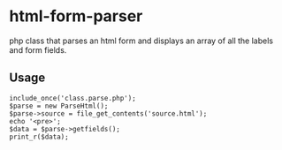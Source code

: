 # html-form-parser
php class that parses an html form and displays an array of all the labels and form fields.

## Usage
```
include_once('class.parse.php');
$parse = new ParseHtml();
$parse->source = file_get_contents('source.html');
echo '<pre>';
$data = $parse->getfields();
print_r($data);
```
